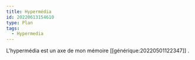```yaml
---
title: Hypermédia
id: 20220613154610
type: Plan
tags:
  - Hypermedia
---
```


 L'hypermédia est un axe de mon mémoire [[générique:20220501122347]] .
